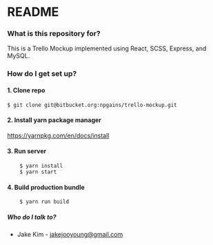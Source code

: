 # README #

### What is this repository for? ###

This is a Trello Mockup implemented using React, SCSS, Express, and MySQL.

### How do I get set up? ###

#### 1. Clone repo ###

```
$ git clone git@bitbucket.org:npgains/trello-mockup.git
```

#### 2. Install yarn package manager ###

https://yarnpkg.com/en/docs/install

#### 3. Run server ###
```
	$ yarn install
	$ yarn start
```


#### 4. Build production bundle ###
```
	$ yarn run build
```


##### Who do I talk to? ####
* Jake Kim - jakejooyoung@gmail.com